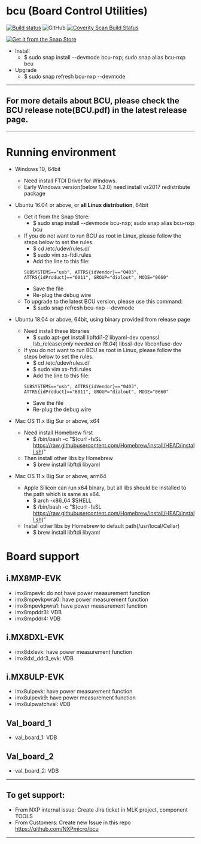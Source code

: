 # bcu (Board Control Utilities)

[![Build status](https://ci.appveyor.com/api/projects/status/github/NXPmicro/bcu?svg=true)](https://ci.appveyor.com/project/nxpfrankli/bcu)
![GitHub](https://img.shields.io/github/license/NXPmicro/bcu.svg)
[![Coverity Scan Build Status](https://scan.coverity.com/projects/18825/badge.svg)](https://scan.coverity.com/projects/nxpmicro-bcu)

[![Get it from the Snap Store](https://snapcraft.io/static/images/badges/en/snap-store-white.svg)](https://snapcraft.io/bcu-nxp)
  - Install
    - $ sudo snap install --devmode bcu-nxp; sudo snap alias bcu-nxp bcu
  - Upgrade
    - $ sudo snap refresh bcu-nxp --devmode

_______________________________________________________________________________________________________
## **For more details about BCU, please check the BCU release note(BCU.pdf) in the latest release page.**
_______________________________________________________________________________________________________

# **Running environment**

 - Windows 10, 64bit
    - Need install FTDI Driver for Windows.
    - Early Windows version(below 1.2.0) need install vs2017 redistribute package

 - Ubuntu 16.04 or above, or **all Linux distribution**, 64bit
    - Get it from the Snap Store:
      - $ sudo snap install --devmode bcu-nxp; sudo snap alias bcu-nxp bcu
    - If you do not want to run BCU as root in Linux, please follow the steps below to set the rules.
      - $ cd /etc/udev/rules.d/
      - $ sudo vim xx-ftdi.rules
      - Add the line to this file: 
      ```
      SUBSYSTEMS=="usb", ATTRS{idVendor}=="0403", ATTRS{idProduct}=="6011", GROUP="dialout", MODE="0660"
      ```
      - Save the file
      - Re-plug the debug wire
    - To upgrade to the latest BCU version, please use this command: 
      - $ sudo snap refresh bcu-nxp --devmode

 - Ubuntu 18.04 or above, 64bit, using binary provided from release page
    - Need install these libraries
      - $ sudo apt-get install libftdi1-2 libyaml-dev openssl lsb_release(*only needed on 18.04*) libssl-dev libconfuse-dev
    - If you do not want to run BCU as root in Linux, please follow the steps below to set the rules.
      - $ cd /etc/udev/rules.d/
      - $ sudo vim xx-ftdi.rules
      - Add the line to this file: 
      ```
      SUBSYSTEMS=="usb", ATTRS{idVendor}=="0403", ATTRS{idProduct}=="6011", GROUP="dialout", MODE="0660"
      ```
      - Save the file
      - Re-plug the debug wire

 - Mac OS 11.x Big Sur or above, x64
    - Need install Homebrew first
      - $ /bin/bash -c "$(curl -fsSL https://raw.githubusercontent.com/Homebrew/install/HEAD/install.sh)"
    - Then install other libs by Homebrew
      - $ brew install libftdi libyaml
 - Mac OS 11.x Big Sur or above, arm64
    - Apple Silicon can run x64 binary, but all libs should be installed to the path which is same as x64.
      - $ arch -x86_64 $SHELL
      - $ /bin/bash -c "$(curl -fsSL https://raw.githubusercontent.com/Homebrew/install/HEAD/install.sh)"
    - Install other libs by Homebrew to default path(/usr/local/Cellar)
      - $ brew install libftdi libyaml

# **Board support**

## i.MX8MP-EVK

- imx8mpevk: do not have power measurement function
- imx8mpevkpwra0: have power measurement function
- imx8mpevkpwra1: have power measurement function
- imx8mpddr3l: VDB
- imx8mpddr4: VDB

## i.MX8DXL-EVK

- imx8dxlevk: have power measurement function
- imx8dxl_ddr3_evk: VDB

## i.MX8ULP-EVK

- imx8ulpevk: have power measurement function
- imx8ulpevk9: have power measurement function
- imx8ulpwatchval: VDB

## Val_board_1

- val_board_1: VDB

## Val_board_2

- val_board_2: VDB

_______________________________________________________________________________________________________

## To get support:

 - From NXP internal issue: Create Jira ticket in MLK project, component TOOLS
 - From Customers: Create new Issue in this repo https://github.com/NXPmicro/bcu


_______________________________________________________________________________________________________

